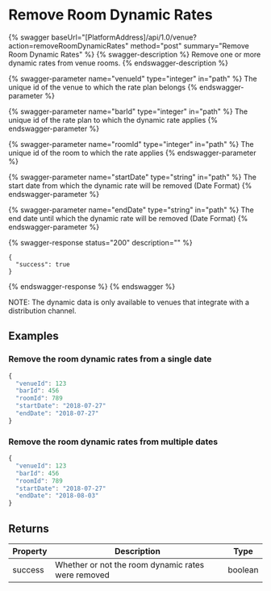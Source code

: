 # Remove Room Dynamic Rates

{% swagger baseUrl="[PlatformAddress]/api/1.0/venue?action=removeRoomDynamicRates" method="post" summary="Remove Room Dynamic Rates" %}
{% swagger-description %}
Remove one or more dynamic rates from venue rooms.
{% endswagger-description %}

{% swagger-parameter name="venueId" type="integer" in="path" %}
The unique id of the venue to which the rate plan belongs
{% endswagger-parameter %}

{% swagger-parameter name="barId" type="integer" in="path" %}
The unique id of the rate plan to which the dynamic rate applies
{% endswagger-parameter %}

{% swagger-parameter name="roomId" type="integer" in="path" %}
The unique id of the room to which the rate applies
{% endswagger-parameter %}

{% swagger-parameter name="startDate" type="string" in="path" %}
The start date from which the dynamic rate will be removed (Date Format)
{% endswagger-parameter %}

{% swagger-parameter name="endDate" type="string" in="path" %}
The end date until which the dynamic rate will be removed (Date Format)
{% endswagger-parameter %}

{% swagger-response status="200" description="" %}
```
{
  "success": true
}
```
{% endswagger-response %}
{% endswagger %}

NOTE: The dynamic data is only available to venues that integrate with a distribution channel.

## Examples

### Remove the room dynamic rates from a single date

```javascript
{
  "venueId": 123
  "barId": 456
  "roomId": 789
  "startDate": "2018-07-27"
  "endDate": "2018-07-27"
}
```

### Remove the room dynamic rates from multiple dates

```javascript
{
  "venueId": 123
  "barId": 456
  "roomId": 789
  "startDate": "2018-07-27"
  "endDate": "2018-08-03"
}
```

## Returns

| Property | Description                                        | Type    |
| -------- | -------------------------------------------------- | ------- |
| success  | Whether or not the room dynamic rates were removed | boolean |
